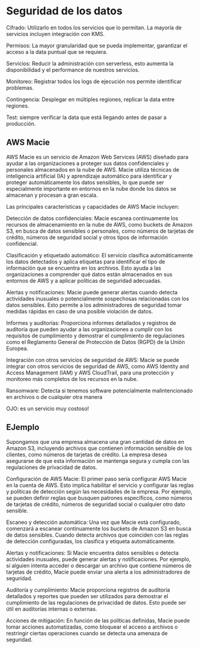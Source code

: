 # Seguridad de los datos 
Cifrado: Utilizarlo en todos los servicios que lo permitan. La mayoría de servicios incluyen integración con KMS.

Permisos: La mayor granularidad que se pueda implementar, garantizar el acceso a la data puntual que se requiera.

Servicios: Reducir la administración con serverless, esto aumenta la disponibilidad y el performance de nuestros servicios.

Monitoreo: Registrar todos los logs de ejecución nos permite identificar problemas.

Contingencia: Desplegar en múltiples regiones, replicar la data entre regiones.

Test: siempre verificar la data que está llegando antes de pasar a producción.

## AWS Macie
AWS Macie es un servicio de Amazon Web Services (AWS) diseñado para ayudar a las organizaciones a proteger sus datos confidenciales y personales almacenados en la nube de AWS. Macie utiliza técnicas de inteligencia artificial (IA) y aprendizaje automático para identificar y proteger automáticamente los datos sensibles, lo que puede ser especialmente importante en entornos en la nube donde los datos se almacenan y procesan a gran escala.

Las principales características y capacidades de AWS Macie incluyen:

Detección de datos confidenciales: Macie escanea continuamente los recursos de almacenamiento en la nube de AWS, como buckets de Amazon S3, en busca de datos sensibles o personales, como números de tarjetas de crédito, números de seguridad social y otros tipos de información confidencial.

Clasificación y etiquetado automático: El servicio clasifica automáticamente los datos detectados y aplica etiquetas para identificar el tipo de información que se encuentra en los archivos. Esto ayuda a las organizaciones a comprender qué datos están almacenados en sus entornos de AWS y a aplicar políticas de seguridad adecuadas.

Alertas y notificaciones: Macie puede generar alertas cuando detecta actividades inusuales o potencialmente sospechosas relacionadas con los datos sensibles. Esto permite a los administradores de seguridad tomar medidas rápidas en caso de una posible violación de datos.

Informes y auditorías: Proporciona informes detallados y registros de auditoría que pueden ayudar a las organizaciones a cumplir con los requisitos de cumplimiento y demostrar el cumplimiento de regulaciones como el Reglamento General de Protección de Datos (RGPD) de la Unión Europea.

Integración con otros servicios de seguridad de AWS: Macie se puede integrar con otros servicios de seguridad de AWS, como AWS Identity and Access Management (IAM) y AWS CloudTrail, para una protección y monitoreo más completos de los recursos en la nube.

Ransomware: Detecta si tenemos software potencialmente malintencionado en archivos o de cualquier otra manera

OJO: es un servicio muy costoso!

## EJemplo

Supongamos que una empresa almacena una gran cantidad de datos en Amazon S3, incluyendo archivos que contienen información sensible de los clientes, como números de tarjetas de crédito. La empresa desea asegurarse de que esta información se mantenga segura y cumpla con las regulaciones de privacidad de datos.

Configuración de AWS Macie: El primer paso sería configurar AWS Macie en la cuenta de AWS. Esto implica habilitar el servicio y configurar las reglas y políticas de detección según las necesidades de la empresa. Por ejemplo, se pueden definir reglas que busquen patrones específicos, como números de tarjetas de crédito, números de seguridad social o cualquier otro dato sensible.

Escaneo y detección automática: Una vez que Macie está configurado, comenzará a escanear continuamente los buckets de Amazon S3 en busca de datos sensibles. Cuando detecta archivos que coinciden con las reglas de detección configuradas, los clasifica y etiqueta automáticamente.

Alertas y notificaciones: Si Macie encuentra datos sensibles o detecta actividades inusuales, puede generar alertas y notificaciones. Por ejemplo, si alguien intenta acceder o descargar un archivo que contiene números de tarjetas de crédito, Macie puede enviar una alerta a los administradores de seguridad.

Auditoría y cumplimiento: Macie proporciona registros de auditoría detallados y reportes que pueden ser utilizados para demostrar el cumplimiento de las regulaciones de privacidad de datos. Esto puede ser útil en auditorías internas o externas.

Acciones de mitigación: En función de las políticas definidas, Macie puede tomar acciones automatizadas, como bloquear el acceso a archivos o restringir ciertas operaciones cuando se detecta una amenaza de seguridad.